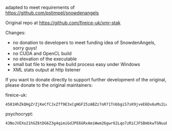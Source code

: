 adapted to meet requirements of https://github.com/pstimpel/snowdenangels

Original repo at https://github.com/fireice-uk/xmr-stak

Changes:  
- no donation to developers to meet funding idea of SnowdenAngels, sorry guys!
- no CUDA and OpenCL build 
- no elevation of the executable
- small bat file to keep the build process easy under Windows
- XML stats output at http listener




If you want to donate directly to support further development of the original, please donate to
the original maintainers:

fireice-uk:
```
4581HhZkQHgZrZjKeCfCJxZff9E3xCgHGF25zABZz7oR71TnbbgiS7sK9jveE6Dx6uMs2LwszDuvQJgRZQotdpHt1fTdDhk
```

psychocrypt:
```
43NoJVEXo21hGZ6tDG6Z3g4qimiGdJPE6GRxAmiWwm26gwr62Lqo7zRiCJFSBmbkwTGNuuES9ES5TgaVHceuYc4Y75txCTU
```

